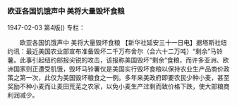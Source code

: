 ### 欧亚各国饥饿声中  美将大量毁坏食粮

1947-02-03
第4版()
专栏：

　　欧亚各国饥饿声中
    美将大量毁坏食粮
    【新华社延安三十一日电】据塔斯社纽约讯：最近美国农业部宣布准备毁坏二千万布舍尔（合六十二万吨）“剩余”马铃薯。此事引起纽约邮报尖锐的攻击，该报称美国毁坏“剩余”食粮，而许多亚洲、欧洲国家则正遭受肌饿，毁坏马铃薯仅是美国实行毁坏食粮以保持农业生产品商价政策之第一次，此仅为美国毁坏粮食之一例。多年来美政府即要农民少种小麦，甚至奖励不种小麦而让麦田荒芜之农家，以免小麦生产过剩而致价格下跌，使大部粮商利润减少。

